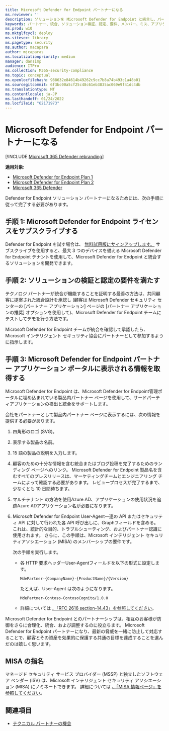 ```yaml
---
title: Microsoft Defender for Endpoint パートナーになる
ms.reviewer: ''
description: ソリューションを Microsoft Defender for Endpoint と統合し、パートナーになる手順と要件について説明します。
keywords: パートナー、統合、ソリューション検証、認定、要件、メンバー、ミス、アプリケーション ポータル
ms.prod: w10
ms.mktglfcycl: deploy
ms.sitesec: library
ms.pagetype: security
ms.author: macapara
author: mjcaparas
ms.localizationpriority: medium
manager: dansimp
audience: ITPro
ms.collection: M365-security-compliance
ms.topic: conceptual
ms.openlocfilehash: 988632e84614b49262c9cc7b8a74b493c1a48b01
ms.sourcegitcommit: 6f3bc00a5cf25c48c61eb3835ac069e9f41dc4db
ms.translationtype: MT
ms.contentlocale: ja-JP
ms.lasthandoff: 01/24/2022
ms.locfileid: "62171973"
---
```

# <a name="become-a-microsoft-defender-for-endpoint-partner"></a>Microsoft Defender for Endpoint パートナーになる

[!INCLUDE [Microsoft 365 Defender rebranding](../../includes/microsoft-defender.md)]

**適用対象:**
- [Microsoft Defender for Endpoint Plan 1](https://go.microsoft.com/fwlink/p/?linkid=2154037)
- [Microsoft Defender for Endpoint Plan 2](https://go.microsoft.com/fwlink/p/?linkid=2154037)
- [Microsoft 365 Defender](https://go.microsoft.com/fwlink/?linkid=2118804)


Defender for Endpoint ソリューション パートナーになるためには、次の手順に従って完了する必要があります。

## <a name="step-1-subscribe-to-a-microsoft-defender-for-endpoint-license"></a>手順 1: Microsoft Defender for Endpoint ライセンスをサブスクライブする

Defender for Endpoint を試す場合は、 [無料試用版にサインアップします。](https://signup.microsoft.com/create-account/signup?products=7f379fee-c4f9-4278-b0a1-e4c8c2fcdf7e&ru=https://aka.ms/MDEp2OpenTrial?ocid=docs-wdatp-exposedapis-abovefoldlink) サブスクライブを使用すると、最大 3 つのデバイスを備える Microsoft Defender for Endpoint テナントを使用して、Microsoft Defender for Endpoint と統合するソリューションを開発できます。

## <a name="step-2-fulfill-the-solution-validation-and-certification-requirements"></a>手順 2: ソリューションの検証と認定の要件を満たす

テクノロジ パートナーが統合が機能することを証明する最善の方法は、共同顧客に提案された統合設計を承認し (顧客は Microsoft Defender セキュリティ センターの [パートナー アプリケーション[](https://securitycenter.microsoft.com/interoperability/partners)] ページの [パートナー アプリケーションの推奨] オプションを使用して)、Microsoft Defender for Endpoint チームにテストしてデモを行う方法です。

Microsoft Defender for Endpoint チームが統合を確認して承認したら、Microsoft インテリジェント セキュリティ協会にパートナーとして参加するように指示します。

## <a name="step-3-get-listed-in-the-microsoft-defender-for-endpoint-partner-application-portal"></a>手順 3: Microsoft Defender for Endpoint パートナー アプリケーション ポータルに表示される情報を取得する

Microsoft Defender for Endpoint は、Microsoft Defender for Endpoint[](partner-applications.md)管理ポータルに埋め込まれている製品内パートナー ページを使用して、サードパーティアプリケーションの検出と統合をサポートします。

会社をパートナーとして製品内パートナー ページに表示するには、次の情報を提供する必要があります。

1. 四角形のロゴ (SVG)。
2. 表示する製品の名前。
3. 15 語の製品の説明を入力します。
4. 顧客のための十分な情報を含む統合またはブログ投稿を完了するためのランディング ページへのリンク。 Microsoft Defender for Endpoint 製品名を含むすべてのプレスリリースは、マーケティングチームとエンジニアリング チームによって確認する必要があります。 レビュープロセスが完了するまで、少なくとも 10 日間待ちます。
5. マルチテナント の方法を使用Azure AD、アプリケーションの使用状況を追跡Azure ADアプリケーション名が必要になります。
6. Microsoft Defender for Endpoint User-Agent一連の API またはセキュリティ API に対して行われた各 API 呼び出しに、Graphフィールドを含める。 これは、統計的な目的、トラブルシューティング、およびパートナー認識に使用されます。 さらに、この手順は、Microsoft インテリジェント セキュリティアソシエーション (MISA) のメンバーシップの要件です。

   次の手順を実行します。

   - 各 HTTP 要求ヘッダーUser-Agentフィールドを以下の形式に設定します。

     ```http
     MdePartner-{CompanyName}-{ProductName}/{Version}
     ```

     たとえば、User-Agent は次のようになります。

     ```http
     MdePartner-Contoso-ContosoCognito/1.0.0
     ```

   - 詳細については [、「RFC 2616 section-14.43」を参照してください](https://tools.ietf.org/html/rfc2616#section-14.43)。

Microsoft Defender for Endpoint とのパートナーシップは、相互のお客様が防御をさらに合理化、統合、および調整するのに役立ちます。 Microsoft Defender for Endpoint パートナーになり、最新の脅威を一緒に防止して対応することで、顧客とその資産を効果的に保護する共通の目標を達成することを選んだのは嬉しく思います。

## <a name="misa-nomination"></a>MISA の指名 
マネージド セキュリティ サービス プロバイダー (MSSP) と独立したソフトウェア ベンダー (ISV) は、Microsoft インテリジェント セキュリティ アソシエーション (MISA) にノミネートできます。 詳細については [、「MISA 情報ページ」を参照してください](https://www.microsoft.com/security/business/intelligent-security-association)。


## <a name="related-topics"></a>関連項目

- [テクニカル パートナーの機会](partner-integration.md)
